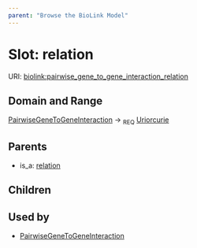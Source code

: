 ```yaml
---
parent: "Browse the BioLink Model"
---
```



# Slot: relation




URI: [biolink:pairwise_gene_to_gene_interaction_relation](https://w3id.org/biolink/vocab/pairwise_gene_to_gene_interaction_relation)

## Domain and Range

[PairwiseGeneToGeneInteraction](PairwiseGeneToGeneInteraction.md) ->  <sub>REQ</sub> [Uriorcurie](Uriorcurie.md)

## Parents

 *  is_a: [relation](relation.md)

## Children


## Used by

 * [PairwiseGeneToGeneInteraction](PairwiseGeneToGeneInteraction.md)
